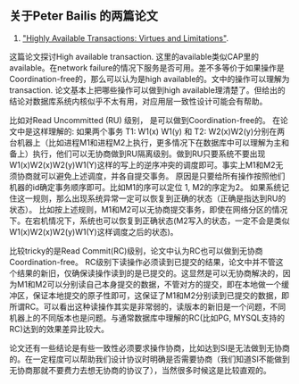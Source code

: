 

## 关于Peter Bailis 的两篇论文 


1. ["Highly Available Transactions: Virtues and Limitations"](https://www.vldb.org/pvldb/vol7/p181-bailis.pdf). 

这篇论文探讨High available transaction. 这里的available类似CAP里的available。在network failure的情况下服务是否可用。差不多等价于如果操作是Coordination-free的，那么可以认为是high available的。文中的操作可以理解为transaction. 论文基本上把哪些操作可以做到high available理清楚了。但给出的结论对数据库系统内核似乎不太有用，对应用层一致性设计可能会有帮助。 

比如对Read Uncommitted (RU) 级别， 是可以做到Coordination-free的。 在论文中是这样理解的: 如果两个事务 T1: W1(x) W1(y) 和 T2: W2(x)W2(y)分别在两台机器上（比如进程M1和进程M2上执行，更多情况下在数据库中可以理解为主和备上）执行，他们可以无协商做到RU隔离级别。做到RU只要系统不要出现 W1(x)W2(x)W2(y)W1(Y)这样的写上的逆序冲突的调度即可。事实上M1和M2无须协商就可以避免上述调度，并各自提交事务。 原因是只要给所有操作按照他们机器的id确定事务顺序即可。比如M1的序可以定位 1, M2的序定为2。 如果系统记住这一规则，那么出现系统异常一定可以恢复到正确的状态（正确是指达到RU的状态）。 比如按上述规则，M1和M2可以无协商提交事务，即使在网络分区的情况下。在宕机情况下，系统也可以恢复到正确状态(M2写入的状态，一定不会是类似W1(x)W2(x)W2(y)W1(Y)这样调度之后的状态)。
  
  比较tricky的是Read Commit(RC)级别，论文中认为RC也可以做到无协商Coordination-free。 RC级别下读操作必须读到已提交的结果，论文中并不管这个结果的新旧，仅确保读操作读到的是已提交的。这显然是可以无协商解决的，因为M1和M2可以分别读自己本身提交的数据，不管对方的提交，即在本地做一个缓冲区，保证本地提交的原子性即可，这保证了M1和M2分别读到已提交的数据，即所谓RC。可以看出这种读操作其实是非常弱的，读版本的新旧是一个问题，不同机器上的不同版本也是问题。与通常数据库中理解的RC(比如PG, MYSQL支持的RC)达到的效果差异比较大。
  
  论文还有一些结论是有些一致性必须要求操作协商，比如达到SI是无法做到无协商的。在一定程度可以帮助我们设计协议时明确是否需要协商（我们知道SI不能做到无协商那就不要费力去想无协商的协议了），当然很多时候这是比较直观的。
  




  
  
